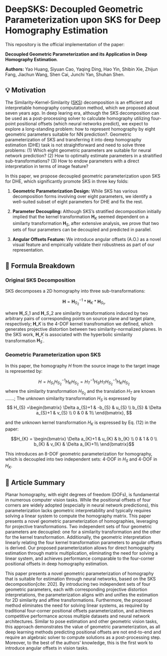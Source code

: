 # DeepSKS: Decoupled Geometric Parameterization upon SKS for Deep Homography Estimation

This repository is the official implementation of the paper: 

**Decoupled Geometric Parameterization and its Application in Deep Homography Estimation**.

__Authors:__ Yao Huang, Siyuan Cao, Yaqing Ding, Hao Yin, Shibin Xie, Zhijun Fang, Jiachun Wang, Shen Cai, Junchi Yan, Shuhan Shen.

<!-- **Links:**  [[Paper]](https://arxiv.org/pdf/2402.18008) -->

## 💡 Motivation

The Similarity-Kernel-Similarity ([SKS](http://www.cscvlab.com/research/SKS-Homography/)) decomposition is an efficient and interpretable homography computation method, which we proposed about seven years ago. In deep learing era, although the SKS decomposition can be used as a post-processing solver to calculate homography utilizing four-point positional offsets (which neural networks predict), we expect to explore a long-standing problem: how to represent homography by eight geometric parameters suitable for NN prediction?. Geometric parameterization of SKS and transferring it into deep homography estimation (DHE) task is not straightforward and need to solve three problems: (1) Which eight geometric parameters are suitable for neural network prediction? (2) How to optimally estimate parameters in a straitified sub-transformations? (3) How to endow parameters with a direct interpretation in terms of image feature?   

In this paper, we propose decoupled geometric parameterization upon SKS for DHE, which significantly promote SKS in three key folds:

1. **Geometric Parameterization Design:** While SKS has various decomposition forms involving over eight parameters, we identify a well-suited subset of eight parameters for DHE and fix the rest.

2. **Parameter Decoupling:** Although SKS’s stratified decomposition initially implied that the kernel transformation $\mathbf{H}_K$ seemed dependent on a similarty transformation $\mathbf{H}_S$, after extensive analysis, we prove that two sets of four parameters can be decoupled and predicted in parallel.

3. **Angular Offsets Feature:** We introduce angular offsets (A.O.) as a novel visual feature and empirically validate their robustness as part of our representation.


## 🔬 Formula Breakdown

### Original SKS Decomposition
SKS decomposes a 2D homography into three sub-transformations: 
```math
\mathbf{H}=\mathbf{H}_{S_2}^{-1}*\mathbf{H}_{K}*\mathbf{H}_{S_1},
```
where $\mathbf{H}\_{S\_1}$ and $\mathbf{H}\_{S\_2}$ are similarity transformations induced by two arbitrary pairs of corresponding points on source plane and target plane, respectively; $\mathbf{H}\_{K}$ is the 4-DOF kernel transfromation we defined, which generates projective distortion between two similarity-normalized planes. In the SKS work, $\mathbf{H}\_{K}$ is associated with the hyperbolic similarity transformation $\mathbf{H}^{'}_{S}$.

### Geometric Parameterization upon SKS

In this paper, the homography $H$ from the source image to the target image is represented by:

$$H = H_{S_{1}}H_{S_{2}}^{-1}H_{K}H_{S_{2}} = H_{T}^{-1}H_{S}H_{T}H_{S_{2}}^{-1}H_{K}H_{S_{2}}$$
where the similarity transformation $H_{S_{2}}$ and the translation $H_{T}$ are known .......; The unknown similarity transformation $H_{S}$ is expressed by 
$$
H_{S} =\begin{bmatrix} 
\Delta a_{S}+1 & -b_{S} & u_{S} \\
b_{S} & \Delta a_{S}+1 & v_{S} \\
0 & 0 & 1\\
\end{bmatrix},
$$

and the unknown kernel transformation $H_{K}$ is expressed by Eq. (12) in the paper:

$$H_{K} = \begin{bmatrix} 
\Delta a_{K}+1 & u_{K} & b_{K} \\ 
0 & 1 & 0 \\ 
b_{K} & v_{K} & \Delta a_{K}+1\\ 
\end{bmatrix}$$

This introduces an 8-DOF geometric parameterization for homography, which is decoupled into two independent sets: 4-DOF in $H_{S}$ and 4-DOF in $H_{K}$.


## 📜 Article Summary


Planar homography, with eight degrees of freedom (DOFs), is fundamental in numerous computer vision tasks. While the positional offsets of four corners are widely adopted (especially in neural 
network predictions), this parameterization lacks geometric interpretability and typically requires solving a linear system to compute the homography matrix. This paper presents a novel geometric parameterization of homographies, leveraging  for projective transformations. Two independent sets of four geometric parameters are decoupled: one for a similarity transformation and the other for the kernel transformation. Additionally, the geometric interpretation linearly relating the four kernel transformation parameters to angular offsets is derived. Our proposed parameterization allows for direct homography estimation through matrix multiplication, eliminating the need for solving a linear system, and achieves performance comparable to the four-corner positional offsets in deep homography estimation.

This paper presents a novel geometric parameterization of homography that is suitable for estimation through neural networks, based on the SKS decomposition[cite: 202]. By introducing two independent sets of four geometric parameters, each with corresponding projective distortion interpretations, the parameterization aligns with and unifies the estimation for 2D similarity and affine transformations. Furthermore, the proposed method eliminates the need for solving linear systems, as required by traditional four-corner positional offsets parameterization, and achieves competitive performance across multiple datasets and neural network architectures. Similar to pose estimation and other geometric vision tasks, this approach demonstrates the value of geometric parameterization, as all deep learning methods predicting positional offsets are not end-to-end and require an algebraic solver to compute solutions as a post-processing step. Moreover, to the best of the authors' knowledge, this is the first work to introduce angular offsets in vision tasks.
